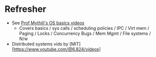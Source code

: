 # Refresher
- See [Prof Mythili's OS basics videos](https://www.cse.iitb.ac.in/~mythili/os/)
  - Covers basics / sys calls / scheduling policies / IPC / Virt mem / Paging / Locks / Concurrency Bugs / Mem Mgmt / File systems / N/w  
- Distributed systems vids by [MIT][https://www.youtube.com/@6.824/videos] 
